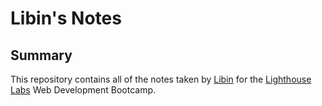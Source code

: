 # Libin's Notes

## Summary 
This repository contains all of the notes taken by [Libin](https://github.com/libinali) for the [Lighthouse Labs](https://www.lighthouselabs.ca/) Web Development Bootcamp.

